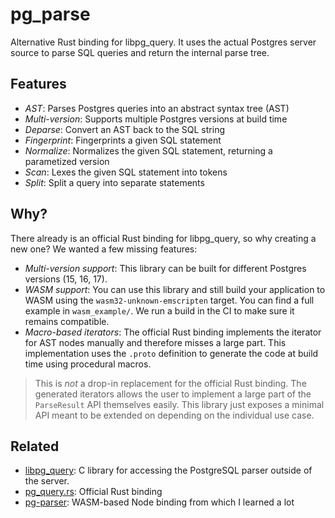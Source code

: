 # pg_parse

Alternative Rust binding for libpg_query. It uses the actual Postgres server source to parse SQL queries and return the internal parse tree.

## Features
- *AST*: Parses Postgres queries into an abstract syntax tree (AST)
- *Multi-version*: Supports multiple Postgres versions at build time
- *Deparse*: Convert an AST back to the SQL string
- *Fingerprint*: Fingerprints a given SQL statement
- *Normalize*: Normalizes the given SQL statement, returning a parametized version
- *Scan*: Lexes the given SQL statement into tokens
- *Split*: Split a query into separate statements

## Why?

There already is an official Rust binding for libpg_query, so why creating a new one? We wanted a few missing features:
- *Multi-version support*: This library can be built for different Postgres versions (15, 16, 17).
- *WASM support*: You can use this library and still build your application to WASM using the `wasm32-unknown-emscripten` target. You can find a full example in `wasm_example/`. We run a build in the CI to make sure it remains compatible.
- *Macro-based iterators*: The official Rust binding implements the iterator for AST nodes manually and therefore misses a large part. This implementation uses the `.proto` definition to generate the code at build time using procedural macros.

> This is *not* a drop-in replacement for the official Rust binding. The generated iterators allows the user to implement a large part of the `ParseResult` API themselves easily. This library just exposes a minimal API meant to be extended on depending on the individual use case.

## Related

- [libpg_query](https://github.com/pganalyze/libpg_query): C library for accessing the PostgreSQL parser outside of the server.
- [pg_query.rs](https://github.com/pganalyze/pg_query.rs): Official Rust binding
- [pg-parser](https://github.com/supabase-community/pg-parser): WASM-based Node binding from which I learned a lot

